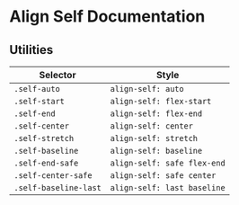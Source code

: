 # Align Self Documentation

## Utilities

| Selector              | Style                       |
| --------------------- | --------------------------- |
| `.self-auto`          | `align-self: auto`          |
| `.self-start`         | `align-self: flex-start`    |
| `.self-end`           | `align-self: flex-end`      |
| `.self-center`        | `align-self: center`        |
| `.self-stretch`       | `align-self: stretch`       |
| `.self-baseline`      | `align-self: baseline`      |
| `.self-end-safe`      | `align-self: safe flex-end` |
| `.self-center-safe`   | `align-self: safe center`   |
| `.self-baseline-last` | `align-self: last baseline` |
